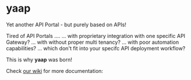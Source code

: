 # yaap
Yet another API Portal - but purely based on APIs!

Tired of API Portals ....
  ... with proprietary integration with one specific API Gateway?
  ... with without proper multi tenancy?
  ... with poor automation capabilities?
  ... which don't fit into your specifc API deployment workflow?

This is why **yaap** was born!

Check [our wiki](https://github.com/broosha/yaap/wiki) for more documentation: 
